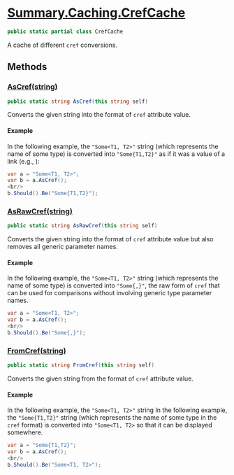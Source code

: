 # [Summary.Caching.CrefCache](../src/Core/Caching/CrefCache.cs#L9)
```cs
public static partial class CrefCache
```

A cache of different `cref` conversions.

## Methods
### [AsCref(string)](../src/Core/Caching/CrefCache.cs#L30)
```cs
public static string AsCref(this string self)
```

Converts the given string into the format of `cref` attribute value.

#### Example
In the following example, the `"Some<T1, T2>"` string
(which represents the name of some type)
is converted into `"Some{T1,T2}"` as if it was a value of a link
(e.g., <see cref="Some{T1,T2}">):
```cs
var a = "Some<T1, T2>";
var b = a.AsCref();
<br/>
b.Should().Be("Some{T1,T2}");
```

### [AsRawCref(string)](../src/Core/Caching/CrefCache.cs#L51)
```cs
public static string AsRawCref(this string self)
```

Converts the given string into the format of `cref` attribute value
but also removes all generic parameter names.

#### Example
In the following example, the `"Some<T1, T2>"` string
(which represents the name of some type)
is converted into `"Some{,}"`, the raw form of `cref` that can be used for comparisons
without involving generic type parameter names.
```cs
var a = "Some<T1, T2>";
var b = a.AsCref();
<br/>
b.Should().Be("Some{,}");
```

### [FromCref(string)](../src/Core/Caching/CrefCache.cs#L74)
```cs
public static string FromCref(this string self)
```

Converts the given string from the format of `cref` attribute value.

#### Example
In the following example, the `"Some<T1, T2>"` string
In the following example, the `"Some{T1,T2}"` string
(which represents the name of some type in the `cref` format)
is converted into `"Some<T1, T2>` so that it can be displayed somewhere.
```cs
var a = "Some{T1,T2}";
var b = a.AsCref();
<br/>
b.Should().Be("Some<T1, T2>");
```

